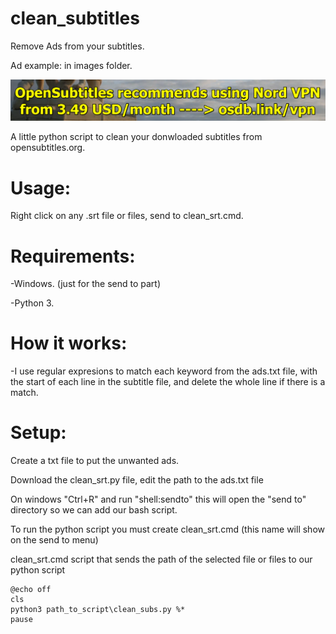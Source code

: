 # clean_subtitles
Remove Ads from your subtitles.

Ad example: in images folder.

![Ad Example](images/ad_example.png)


A little python script to clean your donwloaded subtitles from opensubtitles.org.

# Usage:

Right click on any .srt file or files, send to clean_srt.cmd.

# Requirements:
-Windows. (just for the send to part)

-Python 3.

# How it works:
-I use regular expresions to match each keyword from the ads.txt file, with the start of each line in the subtitle file, and delete the whole line if there is a match.

# Setup:
Create a txt file to put the unwanted ads.

Download the clean_srt.py file, edit the path to the ads.txt file 

On windows "Ctrl+R" and run "shell:sendto"
this will open the "send to" directory so we can add our bash script.


To run the python script you must create clean_srt.cmd (this name will show on the send to menu)

clean_srt.cmd script that sends the path of the selected file or files to our python script
```
@echo off
cls
python3 path_to_script\clean_subs.py %*
pause
```



